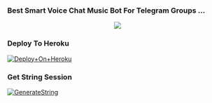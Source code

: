 ### Best Smart Voice Chat Music Bot For Telegram Groups ...


<p align="center"><a href="https://t.me/KAAL_KI_QUEEN"><img src="https://te.legra.ph/file/16f9d4dde576ded7cea3a.jpg"></a></p>



### Deploy To Heroku

[![Deploy+On+Heroku](https://www.herokucdn.com/deploy/button.svg)](https://heroku.com/deploy?template=https://github.com/SHIYA-XD/MUSIC)



### Get String Session

[![GenerateString](https://img.shields.io/badge/repl.it-generateString-yellowgreen)](https://replit.com/@AdityaHalder/StringSession)



